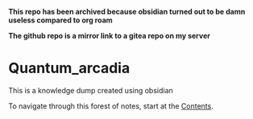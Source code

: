 **This repo has been archived because obsidian turned out to be damn useless compared to org roam**

**The github repo is a mirror link to a gitea repo on my server**

# Quantum_arcadia

This is a knowledge dump created using obsidian

To navigate through this forest of notes, start at the [Contents](contents.md).
